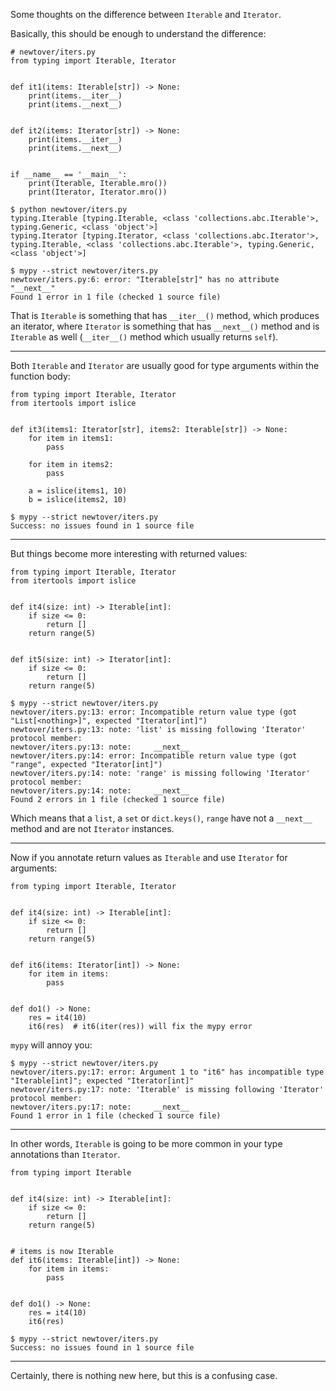 Some thoughts on the difference between `Iterable` and `Iterator`.

Basically, this should be enough to understand the difference:

```
# newtover/iters.py
from typing import Iterable, Iterator


def it1(items: Iterable[str]) -> None:
    print(items.__iter__)
    print(items.__next__)


def it2(items: Iterator[str]) -> None:
    print(items.__iter__)
    print(items.__next__)


if __name__ == '__main__':
    print(Iterable, Iterable.mro())
    print(Iterator, Iterator.mro())

```

```
$ python newtover/iters.py
typing.Iterable [typing.Iterable, <class 'collections.abc.Iterable'>, typing.Generic, <class 'object'>]
typing.Iterator [typing.Iterator, <class 'collections.abc.Iterator'>, typing.Iterable, <class 'collections.abc.Iterable'>, typing.Generic, <class 'object'>]
```

```
$ mypy --strict newtover/iters.py
newtover/iters.py:6: error: "Iterable[str]" has no attribute "__next__"
Found 1 error in 1 file (checked 1 source file)
```

That is `Iterable` is something that has `__iter__()` method, which produces an iterator, where `Iterator` is something that has `__next__()` method and is `Iterable` as well (`__iter__()` method which usually returns `self`).

---
Both `Iterable` and `Iterator` are usually good for type arguments within the function body:

```
from typing import Iterable, Iterator
from itertools import islice


def it3(items1: Iterator[str], items2: Iterable[str]) -> None:
    for item in items1:
        pass

    for item in items2:
        pass

    a = islice(items1, 10)
    b = islice(items2, 10)

```

```
$ mypy --strict newtover/iters.py
Success: no issues found in 1 source file
```
---
But things become more interesting with returned values:

```
from typing import Iterable, Iterator
from itertools import islice


def it4(size: int) -> Iterable[int]:
    if size <= 0:
        return []
    return range(5)


def it5(size: int) -> Iterator[int]:
    if size <= 0:
        return []
    return range(5)

```

```
$ mypy --strict newtover/iters.py
newtover/iters.py:13: error: Incompatible return value type (got "List[<nothing>]", expected "Iterator[int]")
newtover/iters.py:13: note: 'list' is missing following 'Iterator' protocol member:
newtover/iters.py:13: note:     __next__
newtover/iters.py:14: error: Incompatible return value type (got "range", expected "Iterator[int]")
newtover/iters.py:14: note: 'range' is missing following 'Iterator' protocol member:
newtover/iters.py:14: note:     __next__
Found 2 errors in 1 file (checked 1 source file)
```

Which means that a `list`, a `set` or `dict.keys()`, `range` have not a `__next__` method and are not `Iterator` instances.

---

Now if you annotate return values as `Iterable` and use `Iterator` for arguments:

```
from typing import Iterable, Iterator


def it4(size: int) -> Iterable[int]:
    if size <= 0:
        return []
    return range(5)


def it6(items: Iterator[int]) -> None:
    for item in items:
        pass


def do1() -> None:
    res = it4(10)
    it6(res)  # it6(iter(res)) will fix the mypy error

```
`mypy` will annoy you:

```
$ mypy --strict newtover/iters.py
newtover/iters.py:17: error: Argument 1 to "it6" has incompatible type "Iterable[int]"; expected "Iterator[int]"
newtover/iters.py:17: note: 'Iterable' is missing following 'Iterator' protocol member:
newtover/iters.py:17: note:     __next__
Found 1 error in 1 file (checked 1 source file)
```
---
In other words, `Iterable` is going to be more common in your type annotations than `Iterator`.

```
from typing import Iterable


def it4(size: int) -> Iterable[int]:
    if size <= 0:
        return []
    return range(5)


# items is now Iterable
def it6(items: Iterable[int]) -> None:
    for item in items:
        pass


def do1() -> None:
    res = it4(10)
    it6(res)
```

```
$ mypy --strict newtover/iters.py
Success: no issues found in 1 source file
```

---
Certainly, there is nothing new here, but this is a confusing case.